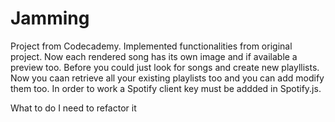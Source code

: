 # Jamming
Project from Codecademy.
Implemented functionalities from original project.
Now each rendered song has its own image and if available a preview too.
Before you could just look for songs and create new playllists.
Now you caan retrieve all your existing playlists too and you can add modify them too.
In order to work a Spotify client key must be addded in Spotify.js.

What to do
I need to refactor it
